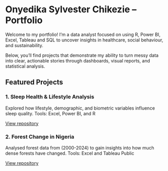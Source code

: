 # Onyedika Sylvester Chikezie – Portfolio

Welcome to my portfolio!
I’m a data analyst focused on using R, Power BI, Excel, Tableau and SQL to uncover insights in healthcare, social behaviour, and sustainability.

Below, you’ll find projects that demonstrate my ability to turn messy data into clear, actionable stories through dashboards, visual reports, and statistical analysis.

## Featured Projects

### 1. Sleep Health & Lifestyle Analysis
Explored how lifestyle, demographic, and biometric variables influence sleep quality.
Tools: Excel, Power BI, and R

[View repository](https://github.com/eziesly/sleep-health-and-lifestyle-analysis)

### 2. Forest Change in Nigeria
Analysed forest data from (2000-2024) to gain insights into how much dense forests have changed.
Tools: Excel and Tableau Public

[View repository](https://github.com/eziesly/forest-change-in-nigeria)
